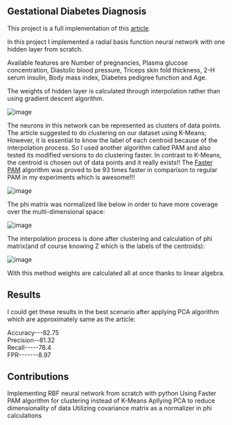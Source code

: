 ## Gestational Diabetes Diagnosis

This project is a full implementation of this [article](https://doi.org/10.1016/j.jocs.2017.07.015).

In this project I implemented a radial basis function neural network with one hidden layer from scratch. 

Available features are Number of pregnancies, Plasma glucose concentration, Diastolic blood pressure, Triceps skin fold thickness,
2-H serum insulin, Body mass index, Diabetes pedigree function and Age.

The weights of hidden layer is calculated through interpolation rather than using gradient descent algorithm.

![image](https://github.com/user-attachments/assets/bff3169b-4961-49f2-8b98-84c12d2aa7b4)


The neurons in this network can be represented as clusters of data points. The article suggested to do clustering on our dataset using K-Means;
However, it is essential to know the label of each centroid because of the interpolation process. So I used another algorithm called PAM and also tested its
modified versions to do clustering faster. In contrast to K-Means, the centroid is chosen out of data points and it really exists!!
The [Faster PAM](https://arxiv.org/abs/1810.05691) algorithm was proved to be 93 times faster in comparison to regular PAM in my experiments which is awesome!!!

![image](https://github.com/user-attachments/assets/b903daaf-7fad-4273-806d-af8136c4069f)


The phi matrix was normalized like below in order to have more coverage over the multi-dimensional space:

![image](https://github.com/user-attachments/assets/e69c2909-b754-46ce-9bad-b82c86b0378a)

The interpolation process is done after clustering and calculation of phi matrix(and of course knowing Z which is the labels of the centroids):

![image](https://github.com/user-attachments/assets/d206a4bb-edde-4604-8240-10c2be0546de)

With this method weights are calculated all at once thanks to linear algebra.

## Results
I could get these results in the best scenario after applying PCA algorithm which are approximately same as the article:

Accuracy---82.75\
Precision--81.32\
Recall-----78.4\
FPR-------8.97

## Contributions

Implementing RBF neural network from scratch with python
Using Faster PAM algorithm for clustering instead of K-Means
Apllying PCA to reduce dimensionality of data
Utilizing covariance matrix as a normalizer in phi calculations
